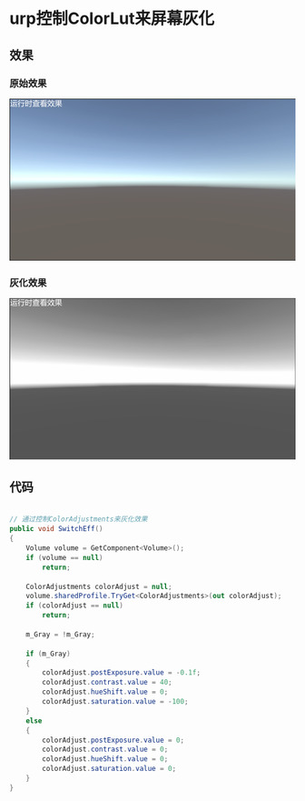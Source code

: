 
# urp控制ColorLut来屏幕灰化

## 效果

### 原始效果
![GitHub](https://github.com/xieliujian/UnityDemo_UrpSceneGray/blob/main/Video/1.png?raw=true)

### 灰化效果
![GitHub](https://github.com/xieliujian/UnityDemo_UrpSceneGray/blob/main/Video/2.png?raw=true)

## 代码

```cs

// 通过控制ColorAdjustments来灰化效果
public void SwitchEff()
{
    Volume volume = GetComponent<Volume>();
    if (volume == null)
        return;

    ColorAdjustments colorAdjust = null;
    volume.sharedProfile.TryGet<ColorAdjustments>(out colorAdjust);
    if (colorAdjust == null)
        return;

    m_Gray = !m_Gray;

    if (m_Gray)
    {
        colorAdjust.postExposure.value = -0.1f;
        colorAdjust.contrast.value = 40;
        colorAdjust.hueShift.value = 0;
        colorAdjust.saturation.value = -100;
    }
    else
    {
        colorAdjust.postExposure.value = 0;
        colorAdjust.contrast.value = 0;
        colorAdjust.hueShift.value = 0;
        colorAdjust.saturation.value = 0;
    }
}

```

